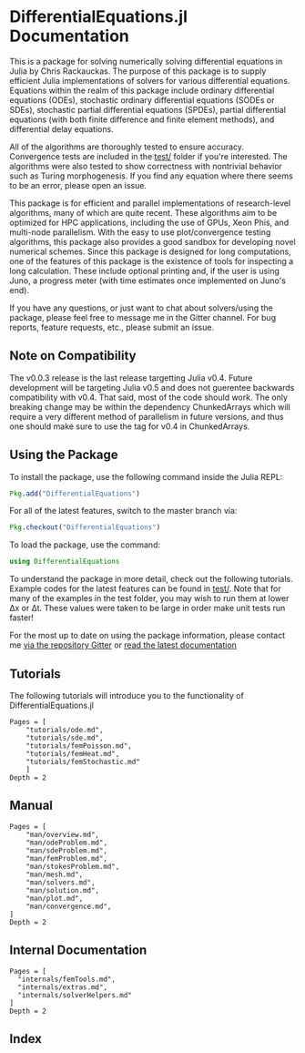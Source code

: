 # DifferentialEquations.jl Documentation

This is a package for solving numerically solving differential equations in Julia by Chris Rackauckas. The purpose of this package is to supply efficient Julia implementations of solvers for various differential equations. Equations within the realm of this package include ordinary differential equations (ODEs), stochastic ordinary differential equations (SODEs or SDEs), stochastic partial differential equations (SPDEs), partial differential equations (with both finite difference and finite element methods), and differential delay equations.

All of the algorithms are thoroughly tested to ensure accuracy. Convergence tests  are included in the [test/](test/) folder if you're interested.
The algorithms were also tested to show correctness with nontrivial behavior such as Turing morphogenesis. If you find any equation where there seems
to be an error, please open an issue.

This package is for efficient and parallel implementations of research-level algorithms, many of which are quite recent. These algorithms aim to be optimized for HPC applications, including the use of GPUs, Xeon Phis, and multi-node parallelism. With the easy to use plot/convergence testing algorithms, this package also provides a good sandbox for developing novel numerical schemes. Since this package is designed for long computations, one of the features of this package is the existence of tools for inspecting a long calculation. These include optional printing and, if the user is using Juno, a progress meter (with time estimates once implemented on Juno's end).

If you have any questions, or just want to chat about solvers/using the package, please feel free to message me in the Gitter channel. For bug reports, feature requests, etc., please submit an issue.

## Note on Compatibility

The v0.0.3 release is the last release targetting Julia v0.4. Future development will be targeting Julia v0.5 and does not guerentee backwards compatibility with v0.4. That said, most of the code should work. The only breaking change may be within the dependency ChunkedArrays which will require a very different method of parallelism in future versions, and thus one should make sure to use the tag for v0.4 in ChunkedArrays.

## Using the Package

To install the package, use the following command inside the Julia REPL:
```julia
Pkg.add("DifferentialEquations")
```

For all of the latest features, switch to the master branch via:

```julia
Pkg.checkout("DifferentialEquations")
```

To load the package, use the command:

```julia
using DifferentialEquations
```

To understand the package in more detail, check out the following tutorials. Example
codes for the latest features can be found in [test/](https://github.com/ChrisRackauckas/DifferentialEquations.jl/test). Note that for many of
the examples in the test folder, you may wish to run them at lower Δx or Δt.
These values were taken to be large in order make unit tests run faster!

For the most up to date on using the package information, please contact me [via the repository Gitter](https://gitter.im/ChrisRackauckas/DifferentialEquations.jl)
or [read the latest documentation](http://chrisrackauckas.github.io/DifferentialEquations.jl/latest/)

## Tutorials

The following tutorials will introduce you to the functionality of DifferentialEquations.jl

```@contents
Pages = [
    "tutorials/ode.md",
    "tutorials/sde.md",
    "tutorials/femPoisson.md",
    "tutorials/femHeat.md",
    "tutorials/femStochastic.md"
    ]
Depth = 2
```

## Manual

```@contents
Pages = [
    "man/overview.md",
    "man/odeProblem.md",
    "man/sdeProblem.md",
    "man/femProblem.md",
    "man/stokesProblem.md",
    "man/mesh.md",
    "man/solvers.md",
    "man/solution.md",
    "man/plot.md",
    "man/convergence.md",
]
Depth = 2
```

## Internal Documentation

```@contents
Pages = [
  "internals/femTools.md",
  "internals/extras.md",
  "internals/solverHelpers.md"
]
Depth = 2
```

## Index

```@index
```

